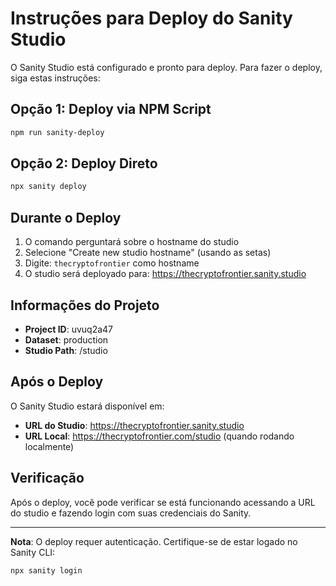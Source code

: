 # Instruções para Deploy do Sanity Studio

O Sanity Studio está configurado e pronto para deploy. Para fazer o deploy, siga estas instruções:

## Opção 1: Deploy via NPM Script

```bash
npm run sanity-deploy
```

## Opção 2: Deploy Direto

```bash
npx sanity deploy
```

## Durante o Deploy

1. O comando perguntará sobre o hostname do studio
2. Selecione "Create new studio hostname" (usando as setas)
3. Digite: `thecryptofrontier` como hostname
4. O studio será deployado para: https://thecryptofrontier.sanity.studio

## Informações do Projeto

- **Project ID**: uvuq2a47
- **Dataset**: production
- **Studio Path**: /studio

## Após o Deploy

O Sanity Studio estará disponível em:
- **URL do Studio**: https://thecryptofrontier.sanity.studio
- **URL Local**: https://thecryptofrontier.com/studio (quando rodando localmente)

## Verificação

Após o deploy, você pode verificar se está funcionando acessando a URL do studio e fazendo login com suas credenciais do Sanity.

---

**Nota**: O deploy requer autenticação. Certifique-se de estar logado no Sanity CLI:
```bash
npx sanity login
```